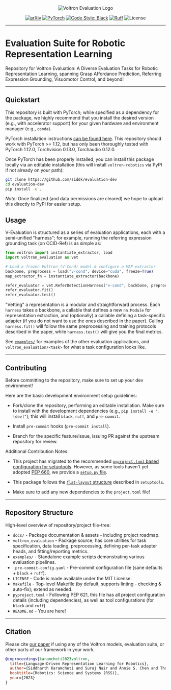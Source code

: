 <div align="center">
    <img src="docs/assets/v-evaluation-banner.png" alt="Voltron Evaluation Logo"/>
</div>

<div align="center">

[![arXiv](https://img.shields.io/badge/arXiv-2302.12766-df2a2a.svg?style=for-the-badge)](https://arxiv.org/abs/2302.12766)
[![PyTorch](https://img.shields.io/badge/PyTorch-1.12.0-EE4C2C.svg?style=for-the-badge&logo=pytorch)](https://pytorch.org/get-started/previous-versions/#v1120)
[![Code Style: Black](https://img.shields.io/badge/Code%20Style-Black-000000?style=for-the-badge)](https://github.com/psf/black)
[![Ruff](https://img.shields.io/badge/%E2%9A%A1%EF%B8%8F-Ruff-orange?style=for-the-badge)](https://github.com/charliermarsh/ruff)
![License](https://img.shields.io/github/license/siddk/voltron-evaluation?color=blueviolet&style=for-the-badge)

</div>

---

# Evaluation Suite for Robotic Representation Learning

Repository for Voltron Evaluation: A Diverse Evaluation Tasks for Robotic Representation Learning, spanning
Grasp Affordance Prediction, Referring Expression Grounding, Visuomotor Control, and beyond!

---

## Quickstart

This repository is built with PyTorch; while specified as a dependency for the package, we highly recommend that
you install the desired version (e.g., with accelerator support) for your given hardware and environment
manager (e.g., `conda`).

PyTorch installation instructions [can be found here](https://pytorch.org/get-started/locally/). This repository
should work with PyTorch >= 1.12, but has only been thoroughly tested with PyTorch 1.12.0, Torchvision 0.13.0,
Torchaudio 0.12.0.

Once PyTorch has been properly installed, you can install this package locally via an editable installation (this will
install `voltron-robotics` via PyPI if not already on your path):

```bash
git clone https://github.com/siddk/evaluation-dev
cd evaluation-dev
pip install -e .
```

*Note:* Once finalized (and data permissions are cleared) we hope to upload this directly to PyPI for easier setup.

## Usage

V-Evaluation is structured as a series of evaluation applications, each with a semi-unified "harness"; for example,
running the referring expression grounding task (on OCID-Ref) is as simple as:

```python
from voltron import instantiate_extractor, load
import voltron_evaluation as vet

# Load a frozen Voltron (V-Cond) model & configure a MAP extractor
backbone, preprocess = load("v-cond", device="cuda", freeze=True)
map_extractor_fn = instantiate_extractor(backbone)

refer_evaluator = vet.ReferDetectionHarness("v-cond", backbone, preprocess, map_extractor_fn)
refer_evaluator.fit()
refer_evaluator.test()
```

"Vetting" a representation is a modular and straightforward process. Each `harness` takes a backbone, a callable that
defines a new `nn.Module` for representation extraction, and (optionally) a callable defining a task-specific adapter
(if you do not want to use the ones described in the paper). Calling `harness.fit()` will follow the same preprocessing
and training protocols described in the paper, while `harness.test()` will give you the final metrics.

See [`examples/`](/examples) for examples of the other evaluation applications, and `voltron_evaluation/<task>` for
what a task configuration looks like.

---

## Contributing

Before committing to the repository, make sure to set up your dev environment!

Here are the basic development environment setup guidelines:

+ Fork/clone the repository, performing an editable installation. Make sure to install with the development dependencies
  (e.g., `pip install -e ".[dev]"`); this will install `black`, `ruff`, and `pre-commit`.

+ Install `pre-commit` hooks (`pre-commit install`).

+ Branch for the specific feature/issue, issuing PR against the upstream repository for review.

Additional Contribution Notes:
- This project has migrated to the recommended
  [`pyproject.toml` based configuration for setuptools](https://setuptools.pypa.io/en/latest/userguide/quickstart.html).
  However, as some tools haven't yet adopted [PEP 660](https://peps.python.org/pep-0660/), we provide a
  [`setup.py` file](https://setuptools.pypa.io/en/latest/userguide/pyproject_config.html).

- This package follows the [`flat-layout` structure](https://setuptools.pypa.io/en/latest/userguide/package_discovery.html#flat-layout)
  described in `setuptools`.

- Make sure to add any new dependencies to the `project.toml` file!

---

## Repository Structure

High-level overview of repository/project file-tree:

+ `docs/` - Package documentation & assets - including project roadmap.
+ `voltron_evaluation` - Package source; has core utilities for task specification, data loading, preprocessing,
                         defining per-task adapter heads, and fitting/reporting metrics.
+ `examples/` - Standalone example scripts demonstrating various evaluation pipelines.
+ `.pre-commit-config.yaml` - Pre-commit configuration file (sane defaults + `black` + `ruff`).
+ `LICENSE` - Code is made available under the MIT License.
+ `Makefile` - Top-level Makefile (by default, supports linting - checking & auto-fix); extend as needed.
+ `pyproject.toml` - Following PEP 621, this file has all project configuration details (including dependencies), as
                     well as tool configurations (for `black` and `ruff`).
+ `README.md` - You are here!

---

## Citation

Please cite [our paper](https://arxiv.org/abs/2302.12766) if using any of the Voltron models, evaluation suite, or other parts of our framework in your work.

```bibtex
@inproceedings{karamcheti2023voltron,
  title={Language-Driven Representation Learning for Robotics},
  author={Siddharth Karamcheti and Suraj Nair and Annie S. Chen and Thomas Kollar and Chelsea Finn and Dorsa Sadigh and Percy Liang},
  booktitle={Robotics: Science and Systems (RSS)},
  year={2023}
}
```
